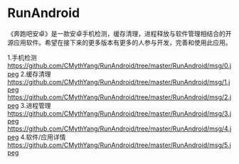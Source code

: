 # RunAndroid
《奔跑吧安卓》是一款安卓手机检测，缓存清理，进程释放与软件管理相结合的开源应用软件。希望在接下来的更多版本有更多的人参与开发，完善和使用此应用。
  
  1.手机检测
https://github.com/CMythYang/RunAndroid/tree/master/RunAndroid/msg/0.jpeg
  2.缓存清理
https://github.com/CMythYang/RunAndroid/tree/master/RunAndroid/msg/1.jpeg
https://github.com/CMythYang/RunAndroid/tree/master/RunAndroid/msg/2.jpeg
  3.进程管理
https://github.com/CMythYang/RunAndroid/tree/master/RunAndroid/msg/3.jpeg
https://github.com/CMythYang/RunAndroid/tree/master/RunAndroid/msg/4.jpeg
  4.软件/应用详情
https://github.com/CMythYang/RunAndroid/tree/master/RunAndroid/msg/5.jpeg
